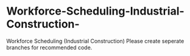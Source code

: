 # Workforce-Scheduling-Industrial-Construction-
Workforce Scheduling (Industrial Construction)
Please create seperate branches for recommended code.
